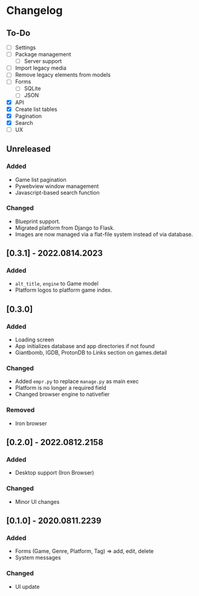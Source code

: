# Changelog

## To-Do

- [ ] Settings
- [ ] Package management
    - [ ] Server support

- [ ] Import legacy media
- [ ] Remove legacy elements from models
- [ ] Forms
    + [ ] SQLite
    + [ ] JSON
- [x] API 
- [x] Create list tables
- [x] Pagination
- [x] Search
- [ ] UX

## Unreleased

### Added

- Game list pagination
- Pywebview window management
- Javascript-based search function

### Changed

- Blueprint support.
- Migrated platform from Django to Flask.
- Images are now managed via a flat-file system instead of via database.

## [0.3.1] - 2022.0814.2023

### Added

- `alt_title`, `engine` to Game model
- Platform logos to platform game index.

## [0.3.0] 

### Added

- Loading screen
- App initializes database and app directories if not found
- Giantbomb, IGDB, ProtonDB to Links section on games.detail

### Changed

- Added `empr.py` to replace `manage.py` as main exec
- Platform is no longer a required field
- Changed browser engine to nativefier

### Removed

- Iron browser

## [0.2.0] - 2022.0812.2158

### Added

- Desktop support (Iron Browser)

### Changed

- Minor UI changes

## [0.1.0] - 2020.0811.2239

### Added
- Forms (Game, Genre, Platform, Tag) => add, edit, delete
- System messages

### Changed
- UI update
